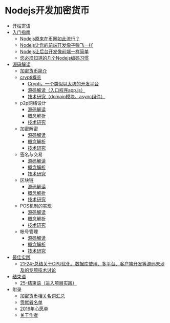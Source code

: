 # Nodejs开发加密货币

- [开栏寄语](/1-开栏寄语/1-开栏寄语.md)
- [入门指南](/2-入门指南/readme.md)
    * [Nodejs原来在币圈如此流行？](/2-入门指南/1-Nodejs原来在币圈如此流行？.md)
    * [Nodejs让您的前端开发像子弹飞一样](/2-入门指南/2-Nodejs让您的前端开发像子弹飞一样.md)
    * [Nodejs让后台开发像前端一样简单](/2-入门指南/3-Nodejs让后台开发像前端一样简单.md)
    * [您必须知道的几个Nodejs编码习惯](/2-入门指南/4-您必须知道的几个Nodejs编码习惯.md)
- [源码解读](/3-源码解读/readme.md)
  - [加密货币简介](/3-源码解读/0-加密货币简介/readme.md)
  - [crypti概览](/3-源码解读/1-crypti概览/readme.md)
      * [Crypti，一个类似以太坊的开发平台](/3-源码解读/1-crypti概览/5-Crypti，一个类似以太坊的开发平台.md)
      * [源码解读（入口程序app.js）](/3-源码解读/1-crypti概览/6-源码解读（入口程序app.js）.md)
      * [技术研究（domain模块、async组件）](/3-源码解读/1-crypti概览/7-技术研究（domain模块、async组件）.md)
  - p2p网络设计
      * [源码解读](/3-源码解读/2-p2p网络设计/1-源码解读.md)
      * [概念解析](/3-源码解读/2-p2p网络设计/2-概念解析.md)
      * [技术研究](/3-源码解读/2-p2p网络设计/3-技术研究.md)
  - 加密解密
      * [源码解读](/3-源码解读/3-加密解密/1-源码解读.md)
      * [概念解析](/3-源码解读/3-加密解密/2-概念解析.md)
      * [技术研究](/3-源码解读/3-加密解密/3-技术研究.md)
  - 签名与交易
      * [源码解读](/3-源码解读/4-签名与交易/1-源码解读.md)
      * [概念解析](/3-源码解读/4-签名与交易/2-概念解析.md)
      * [技术研究](/3-源码解读/4-签名与交易/3-技术研究.md)
  - 区块链
      * [源码解读](/3-源码解读/5-区块链/1-源码解读.md)
      * [概念解析](/3-源码解读/5-区块链/2-概念解析.md)
      * [技术研究](/3-源码解读/5-区块链/3-技术研究.md)
  - POS机制的实现
      * [源码解读](/3-源码解读/6-POS机制的实现/1-源码解读.md)
      * [概念解析](/3-源码解读/6-POS机制的实现/2-概念解析.md)
      * [技术研究](/3-源码解读/6-POS机制的实现/3-技术研究.md)
  - 帐号管理
      * [源码解读](/3-源码解读/7-帐号管理/1-源码解读.md)
      * [概念解析](/3-源码解读/7-帐号管理/2-概念解析.md)
      * [技术研究](/3-源码解读/7-帐号管理/3-技术研究.md)
- [最佳实践](/4-最佳实践/readme.md)
    * [21-24-总结关于CPU优化、数据库使用、多平台、客户端开发等源码未涉及的专项技术讨论](/4-最佳实践/21-24-总结关于CPU优化、数据库使用、多平台、客户端开发等源码未涉及的专项技术讨论.md)
- [结束语](/5-结束语/readme.md)
    * [25-结束语（进入项目实践）](/5-结束语/25-结束语（进入项目实践）.md)
- 附录
    * [加密货币相关名词汇总](/6-附录/1-加密货币相关名词汇总.md)
    * [贡献者名单](/6-附录/2-贡献者名单.md)
    * [2016年心愿单](/6-附录/3-2016年心愿单.md)
    * [关于作者](/6-附录/4-关于作者.md)
